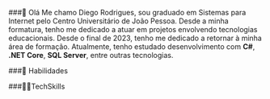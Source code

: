 ###👋 Olá 
Me chamo Diego Rodrigues, sou graduado em Sistemas para Internet pelo Centro Universitário de João Pessoa. Desde a minha formatura, tenho me dedicado a atuar em projetos envolvendo tecnologias educacionais. Desde o final de 2023, tenho me dedicado a retornar à minha área de formação. Atualmente, tenho estudado desenvolvimento com **C#**, **.NET Core**, **SQL Server**, entre outras tecnologias.
<!--
**DiegoRSilva/DiegoRSilva** is a ✨ _special_ ✨ repository because its `README.md` (this file) appears on your GitHub profile.

Here are some ideas to get you started:

- 🔭 I’m currently working on ...
- 🌱 I’m currently learning ...
- 👯 I’m looking to collaborate on ...
- 🤔 I’m looking for help with ...
- 💬 Ask me about ...
- 📫 How to reach me: ...
- 😄 Pronouns: ...
- ⚡ Fun fact: ...
-->
###:brain: Habilidades

###:man_technologist:TechSkills
